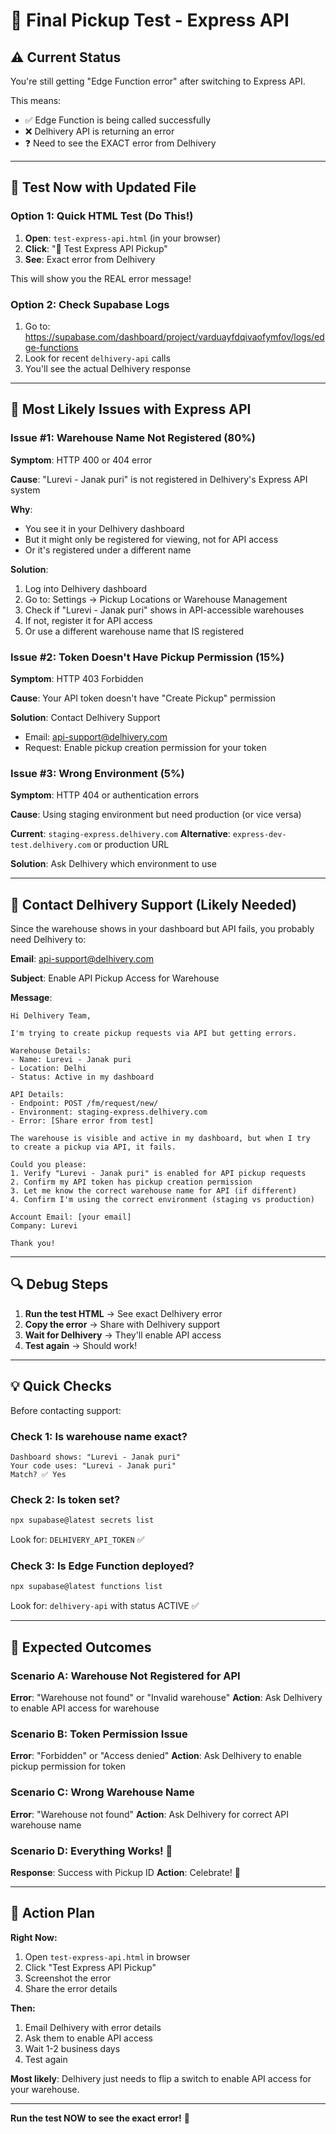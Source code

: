 # 🚀 Final Pickup Test - Express API

## ⚠️ Current Status

You're still getting "Edge Function error" after switching to Express API.

This means:
- ✅ Edge Function is being called successfully
- ❌ Delhivery API is returning an error
- ❓ Need to see the EXACT error from Delhivery

---

## 🧪 Test Now with Updated File

### **Option 1: Quick HTML Test (Do This!)**

1. **Open**: `test-express-api.html` (in your browser)
2. **Click**: "🚀 Test Express API Pickup"
3. **See**: Exact error from Delhivery

This will show you the REAL error message!

### **Option 2: Check Supabase Logs**

1. Go to: https://supabase.com/dashboard/project/varduayfdqivaofymfov/logs/edge-functions
2. Look for recent `delhivery-api` calls
3. You'll see the actual Delhivery response

---

## 🎯 Most Likely Issues with Express API

### **Issue #1: Warehouse Name Not Registered (80%)**

**Symptom**: HTTP 400 or 404 error

**Cause**: "Lurevi - Janak puri" is not registered in Delhivery's Express API system

**Why**: 
- You see it in your Delhivery dashboard
- But it might only be registered for viewing, not for API access
- Or it's registered under a different name

**Solution**:
1. Log into Delhivery dashboard
2. Go to: Settings → Pickup Locations or Warehouse Management
3. Check if "Lurevi - Janak puri" shows in API-accessible warehouses
4. If not, register it for API access
5. Or use a different warehouse name that IS registered

### **Issue #2: Token Doesn't Have Pickup Permission (15%)**

**Symptom**: HTTP 403 Forbidden

**Cause**: Your API token doesn't have "Create Pickup" permission

**Solution**: Contact Delhivery Support
- Email: api-support@delhivery.com
- Request: Enable pickup creation permission for your token

### **Issue #3: Wrong Environment (5%)**

**Symptom**: HTTP 404 or authentication errors

**Cause**: Using staging environment but need production (or vice versa)

**Current**: `staging-express.delhivery.com`
**Alternative**: `express-dev-test.delhivery.com` or production URL

**Solution**: Ask Delhivery which environment to use

---

## 📧 Contact Delhivery Support (Likely Needed)

Since the warehouse shows in your dashboard but API fails, you probably need Delhivery to:

**Email**: api-support@delhivery.com

**Subject**: Enable API Pickup Access for Warehouse

**Message**:
```
Hi Delhivery Team,

I'm trying to create pickup requests via API but getting errors.

Warehouse Details:
- Name: Lurevi - Janak puri
- Location: Delhi
- Status: Active in my dashboard

API Details:
- Endpoint: POST /fm/request/new/
- Environment: staging-express.delhivery.com
- Error: [Share error from test]

The warehouse is visible and active in my dashboard, but when I try
to create a pickup via API, it fails.

Could you please:
1. Verify "Lurevi - Janak puri" is enabled for API pickup requests
2. Confirm my API token has pickup creation permission
3. Let me know the correct warehouse name for API (if different)
4. Confirm I'm using the correct environment (staging vs production)

Account Email: [your email]
Company: Lurevi

Thank you!
```

---

## 🔍 Debug Steps

1. **Run the test HTML** → See exact Delhivery error
2. **Copy the error** → Share with Delhivery support
3. **Wait for Delhivery** → They'll enable API access
4. **Test again** → Should work!

---

## 💡 Quick Checks

Before contacting support:

### Check 1: Is warehouse name exact?
```
Dashboard shows: "Lurevi - Janak puri"
Your code uses: "Lurevi - Janak puri"
Match? ✅ Yes
```

### Check 2: Is token set?
```powershell
npx supabase@latest secrets list
```
Look for: `DELHIVERY_API_TOKEN` ✅

### Check 3: Is Edge Function deployed?
```powershell
npx supabase@latest functions list
```
Look for: `delhivery-api` with status ACTIVE ✅

---

## 🎯 Expected Outcomes

### **Scenario A: Warehouse Not Registered for API**
**Error**: "Warehouse not found" or "Invalid warehouse"
**Action**: Ask Delhivery to enable API access for warehouse

### **Scenario B: Token Permission Issue**
**Error**: "Forbidden" or "Access denied"
**Action**: Ask Delhivery to enable pickup permission for token

### **Scenario C: Wrong Warehouse Name**
**Error**: "Warehouse not found"
**Action**: Ask Delhivery for correct API warehouse name

### **Scenario D: Everything Works!** 🎉
**Response**: Success with Pickup ID
**Action**: Celebrate! 🎊

---

## 🚀 Action Plan

**Right Now:**
1. Open `test-express-api.html` in browser
2. Click "Test Express API Pickup"
3. Screenshot the error
4. Share the error details

**Then:**
1. Email Delhivery with error details
2. Ask them to enable API access
3. Wait 1-2 business days
4. Test again

**Most likely**: Delhivery just needs to flip a switch to enable API access for your warehouse.

---

**Run the test NOW to see the exact error!** 🧪

